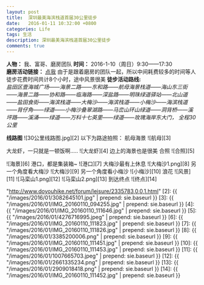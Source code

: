 ```yaml
---
layout: post
title:  深圳最美海滨栈道首届30公里徒步
date:   2016-01-11 10:32:00 +0800
categories: Life
tags: 生活
description: 深圳最美海滨栈道首届30公里徒步
comments: true
---
```


**人物：** 我、富哥、磨房团队
**时间：** 2016-1-10（周日）9:30——17:30  
**磨房活动链接：** [点我](http://www.doyouhike.net/forum/leisure/2335783,0,0,1.html)
由于是跟着磨房的团队一起，所以中间耗费较多的时间等人
徒步花费时间共计8个小时，途中风景很美
**徒步活动路线:**  
*盐田区壹海城广场——海景二路——东和路——航母海景栈道——海山东三街——海景二路——协和路——临海路——深盐路——明珠绿道驿站——北山道——盐田食街——海滨栈道——大梅沙——海滨栈道——小梅沙——海滨栈道——背仔角——绿道——小梅沙叠翠湖路——马峦山环山绿道——洞背桥——溪坪路——溪涌——绿道——万科十七英里——绿道——玫瑰海岸东大门，   全程30公里*
<!-- more -->


**线路图**
![30公里线路图.jpg][2]
以下为路途拍照：
航母海景
![航母][3]

大龙虾，一只就是一顿饭啊.....
![大龙虾][4]
边上的海景也是很美
合照
![合照][5]

![海景][6]
港口，都是集装箱~
![港口][7]
大梅沙最有上休息
![大梅沙1.png][8]
另一个角度看大梅沙
![大梅沙][9]
另一个角度看小梅沙
![小梅沙][10]
浪花
![风景][11]
![马栾山1.png][12]
![马栾山2.png][13]
到达终点
![终点][14]


  "http://www.doyouhike.net/forum/leisure/2335783,0,0,1.html"
  [2]: {{ "/images/2016/01/3082645101.jpg" | prepend: sie.baseurl }}
  [3]: {{ "/images/2016/01/IMG_20160110_094255.jpg" | prepend: sie.baseurl }}
  [4]: {{ "/images/2016/01/IMG_20160110_111646.jpg" | prepend: sie.baseurl }}
  [5]: {{ "/images/2016/01/4276716995.jpeg" | prepend: sie.baseurl }}
  [6]: {{ "/images/2016/01/IMG_20160110_111823.jpg" | prepend: sie.baseurl }}
  [7]: {{ "/images/2016/01/IMG_20160110_111826.jpg" | prepend: sie.baseurl }}
  [8]: {{ "/images/2016/01/3385200006.png" | prepend: sie.baseurl }}
  [9]: {{ "/images/2016/01/IMG_20160110_111451.jpg" | prepend: sie.baseurl }}
  [10]: {{ "/images/2016/01/IMG_20160110_111453.jpg" | prepend: sie.baseurl }}
  [11]: {{ "/images/2016/01/1007665703.jpeg" | prepend: sie.baseurl }}
  [12]: {{ "/images/2016/01/2661335234.png" | prepend: sie.baseurl }}
  [13]: {{ "/images/2016/01/2909018418.png" | prepend: sie.baseurl }}
  [14]: {{ "/images/2016/01/IMG_20160110_111452.jpg" | prepend: sie.baseurl }}